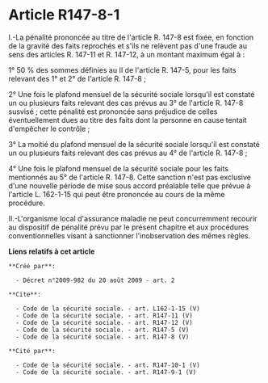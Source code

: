 # Article R147-8-1

I.-La pénalité prononcée au titre de l'article R. 147-8 est fixée, en fonction de la gravité des faits reprochés et s'ils ne
relèvent pas d'une fraude au sens des articles R. 147-11 et R. 147-12, à un montant maximum égal à : 

1° 50 % des sommes définies au II de l'article R. 147-5, pour les faits relevant des 1° et 2° de l'article R. 147-8 ; 

2° Une fois le plafond mensuel de la sécurité sociale lorsqu'il est constaté un ou plusieurs faits relevant des cas prévus au
3° de l'article R. 147-8 susvisé ; cette pénalité est prononcée sans préjudice de celles éventuellement dues au titre des
faits dont la personne en cause tentait d'empêcher le contrôle ; 

3° La moitié du plafond mensuel de la sécurité sociale lorsqu'il est constaté un ou plusieurs faits relevant des cas prévus
au 4° de l'article R. 147-8 ; 

4° Une fois le plafond mensuel de la sécurité sociale pour les faits mentionnés au 5° de l'article R. 147-8. Cette sanction
n'est pas exclusive d'une nouvelle période de mise sous accord préalable telle que prévue à l'article L. 162-1-15 qui peut
être prononcée au cours de la même procédure. 

II.-L'organisme local d'assurance maladie ne peut concurremment recourir au dispositif de pénalité prévu par le présent
chapitre et aux procédures conventionnelles visant à sanctionner l'inobservation des mêmes règles.

**Liens relatifs à cet article**

	**Créé par**:

	  - Décret n°2009-982 du 20 août 2009 - art. 2

	**Cite**:

	  - Code de la sécurité sociale. - art. L162-1-15 (V)
	  - Code de la sécurité sociale. - art. R147-11 (V)
	  - Code de la sécurité sociale. - art. R147-12 (V)
	  - Code de la sécurité sociale. - art. R147-5 (V)
	  - Code de la sécurité sociale. - art. R147-8 (V)

	**Cité par**:

	  - Code de la sécurité sociale. - art. R147-10-1 (V)
	  - Code de la sécurité sociale. - art. R147-9-1 (V)
